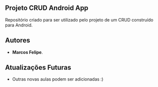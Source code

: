 ## Projeto CRUD Android App

Repositório criado para ser utilizado pelo projeto de um CRUD construído para Android.

## Autores

* **Marcos Felipe**.

## Atualizações Futuras

* Outras novas aulas podem ser adicionadas :)
